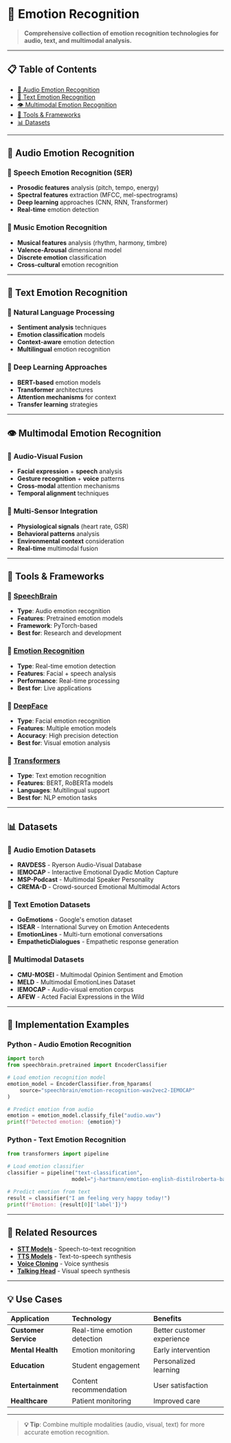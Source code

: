 # 💬 Emotion Recognition

> **Comprehensive collection of emotion recognition technologies for audio, text, and multimodal analysis.**

---

## 📋 **Table of Contents**
- [🎵 Audio Emotion Recognition](#-audio-emotion-recognition)
- [📝 Text Emotion Recognition](#-text-emotion-recognition)
- [👁️ Multimodal Emotion Recognition](#️-multimodal-emotion-recognition)
- [🔧 Tools & Frameworks](#-tools--frameworks)
- [📊 Datasets](#-datasets)

---

## 🎵 **Audio Emotion Recognition**

### 🔷 **Speech Emotion Recognition (SER)**
- **Prosodic features** analysis (pitch, tempo, energy)
- **Spectral features** extraction (MFCC, mel-spectrograms)
- **Deep learning** approaches (CNN, RNN, Transformer)
- **Real-time** emotion detection

### 🔷 **Music Emotion Recognition**
- **Musical features** analysis (rhythm, harmony, timbre)
- **Valence-Arousal** dimensional model
- **Discrete emotion** classification
- **Cross-cultural** emotion recognition

---

## 📝 **Text Emotion Recognition**

### 🔷 **Natural Language Processing**
- **Sentiment analysis** techniques
- **Emotion classification** models
- **Context-aware** emotion detection
- **Multilingual** emotion recognition

### 🔷 **Deep Learning Approaches**
- **BERT-based** emotion models
- **Transformer** architectures
- **Attention mechanisms** for context
- **Transfer learning** strategies

---

## 👁️ **Multimodal Emotion Recognition**

### 🔷 **Audio-Visual Fusion**
- **Facial expression** + **speech** analysis
- **Gesture recognition** + **voice** patterns
- **Cross-modal** attention mechanisms
- **Temporal alignment** techniques

### 🔷 **Multi-Sensor Integration**
- **Physiological signals** (heart rate, GSR)
- **Behavioral patterns** analysis
- **Environmental context** consideration
- **Real-time** multimodal fusion

---

## 🔧 **Tools & Frameworks**

### 🔷 [SpeechBrain](https://github.com/speechbrain/speechbrain)
- **Type**: Audio emotion recognition
- **Features**: Pretrained emotion models
- **Framework**: PyTorch-based
- **Best for**: Research and development

### 🔷 [Emotion Recognition](https://github.com/atulapra/Emotion-detection)
- **Type**: Real-time emotion detection
- **Features**: Facial + speech analysis
- **Performance**: Real-time processing
- **Best for**: Live applications

### 🔷 [DeepFace](https://github.com/serengil/deepface)
- **Type**: Facial emotion recognition
- **Features**: Multiple emotion models
- **Accuracy**: High precision detection
- **Best for**: Visual emotion analysis

### 🔷 [Transformers](https://github.com/huggingface/transformers)
- **Type**: Text emotion recognition
- **Features**: BERT, RoBERTa models
- **Languages**: Multilingual support
- **Best for**: NLP emotion tasks

---

## 📊 **Datasets**

### 🔷 **Audio Emotion Datasets**
- **RAVDESS** - Ryerson Audio-Visual Database
- **IEMOCAP** - Interactive Emotional Dyadic Motion Capture
- **MSP-Podcast** - Multimodal Speaker Personality
- **CREMA-D** - Crowd-sourced Emotional Multimodal Actors

### 🔷 **Text Emotion Datasets**
- **GoEmotions** - Google's emotion dataset
- **ISEAR** - International Survey on Emotion Antecedents
- **EmotionLines** - Multi-turn emotional conversations
- **EmpatheticDialogues** - Empathetic response generation

### 🔷 **Multimodal Datasets**
- **CMU-MOSEI** - Multimodal Opinion Sentiment and Emotion
- **MELD** - Multimodal EmotionLines Dataset
- **IEMOCAP** - Audio-visual emotion corpus
- **AFEW** - Acted Facial Expressions in the Wild

---

## 🚀 **Implementation Examples**

### Python - Audio Emotion Recognition
```python
import torch
from speechbrain.pretrained import EncoderClassifier

# Load emotion recognition model
emotion_model = EncoderClassifier.from_hparams(
    source="speechbrain/emotion-recognition-wav2vec2-IEMOCAP"
)

# Predict emotion from audio
emotion = emotion_model.classify_file("audio.wav")
print(f"Detected emotion: {emotion}")
```

### Python - Text Emotion Recognition
```python
from transformers import pipeline

# Load emotion classifier
classifier = pipeline("text-classification", 
                     model="j-hartmann/emotion-english-distilroberta-base")

# Predict emotion from text
result = classifier("I am feeling very happy today!")
print(f"Emotion: {result[0]['label']}")
```

---

## 🔗 **Related Resources**

- **[STT Models](./stt-models.md)** - Speech-to-text recognition
- **[TTS Models](./tts.md)** - Text-to-speech synthesis
- **[Voice Cloning](./voice-cloning.md)** - Voice synthesis
- **[Talking Head](./talking-head.md)** - Visual speech synthesis

---

## 💡 **Use Cases**

| Application | Technology | Benefits |
|:---|:---|:---|
| **Customer Service** | Real-time emotion detection | Better customer experience |
| **Mental Health** | Emotion monitoring | Early intervention |
| **Education** | Student engagement | Personalized learning |
| **Entertainment** | Content recommendation | User satisfaction |
| **Healthcare** | Patient monitoring | Improved care |

---

> **💡 Tip**: Combine multiple modalities (audio, visual, text) for more accurate emotion recognition.



